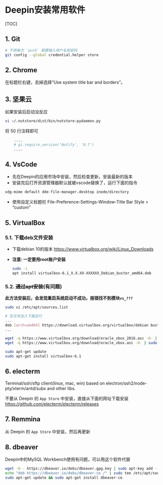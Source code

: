 # Deepin安装常用软件

[TOC]

## 1. Git

```sh
# 不用每次 `push` 都要输入用户名和密码
git config --global credential.helper store
```

## 2. Chrome

在标题栏右键，去掉选择“Use system title bar and borders”。

## 3. 坚果云

如果安装后启动没反应

```sh
vi ~/.nutstore/dist/bin/nutstore-pydaemon.py
```

将 50 行注释即可

```py
    ....
    # gi.require_version('Notify', '0.7')
    ....
```

## 4. VsCode

- 先在Deepin的应用市场中安装，然后检查更新，安装最新的版本
- 安装完后打开资源管理器默认就被vscode替换了，运行下面的指令

```sh
xdg-mime default dde-file-manager.desktop inode/directory
```

- 使用自定义标题栏
File-Preference-Settings-Window-Title Bar Style > “custom”

## 5. VirtualBox

### 5.1. 下载deb文件安装

- 下载debian 10的版本
   <https://www.virtualbox.org/wiki/Linux_Downloads>
- **注意: 一定要用root账户安装**

  ```sh
  sudo -i
  apt install virtualbox-6.1_X.X.XX-XXXXXX_Debian_buster_amd64.deb
  ```

### 5.2. ~~通过apt安装~~(有问题)

**此方法安装后，会发现重启系统启动不成功，报错找不到模块`vs_???`**

```sh
sudo vi /etc/apt/sources.list

# 在文末加入下面这行
...
deb [arch=amd64] https://download.virtualbox.org/virtualbox/debian buster contrib
...

wget -q https://www.virtualbox.org/download/oracle_vbox_2016.asc -O- | sudo apt-key add -
wget -q https://www.virtualbox.org/download/oracle_vbox.asc -O- | sudo apt-key add -

sudo apt-get update
sudo apt-get install virtualbox-6.1
```

## 6. electerm

Terminal/ssh/sftp client(linux, mac, win) based on electron/ssh2/node-pty/xterm/antd/subx and other libs.

不要从 Deepin 的 `App Store` 中安装，直接从下面的网址下载安装 <https://github.com/electerm/electerm/releases>

## 7. Remmina

从 Deepin 的 `App Store` 中安装，然后再更新

## 8. dbeaver

Deepin中的MySQL Workbench使用有问题，可以用这个软件代替

```sh
wget -O - https://dbeaver.io/debs/dbeaver.gpg.key | sudo apt-key add -
echo "deb https://dbeaver.io/debs/dbeaver-ce /" | sudo tee /etc/apt/sources.list.d/dbeaver.list
sudo apt-get update && sudo apt-get install dbeaver-ce
```

